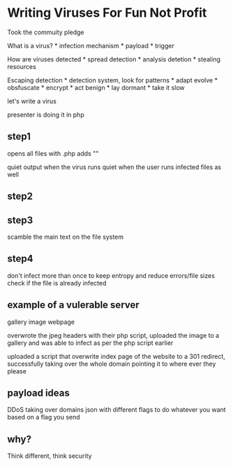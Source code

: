 # Writing Viruses For Fun Not Profit

Took the commuity pledge 

What is a virus? 
    * infection mechanism 
    * payload
    * trigger

How are viruses detected
    * spread detection
    * analysis detetion 
    * stealing resources

Escaping detection
    * detection system, look for patterns
    * adapt evolve
    * obsfuscate
    * encrypt
    * act benign
    * lay dormant
    * take it slow

let's write a virus

presenter is doing it in php

## step1

opens all files with .php
adds "<?php //FILE INFECTED ?>" 

quiet output when the virus runs
quiet when the user runs infected files as well 

## step2

## step3

scamble the main text on the file system 

## step4

don't infect more than once to keep entropy and reduce errors/file sizes
check if the file is already infected 

## example of a vulerable server 

gallery image webpage 

overwrote the jpeg headers with their php script, uploaded the image to a gallery and was able to infect as per the php script earlier 

uploaded a script that overwrite index page of the website to a 301 redirect, successfully taking over the whole domain pointing it to where ever they please

## payload ideas

DDoS 
taking over domains
json with different flags to do whatever you want based on a flag you send

## why? 

Think different, think security 



